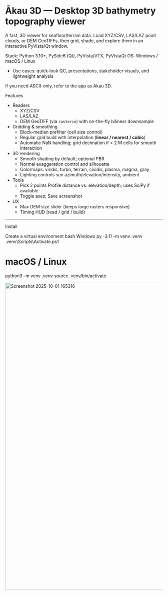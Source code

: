 # Ākau 3D — Desktop 3D bathymetry topography viewer

A fast,  3D viewer for seafloor/terrain data. Load XYZ/CSV, LAS/LAZ point clouds, or DEM GeoTIFFs, then grid, shade, and explore them in an interactive PyVista/Qt window.

 Stack: Python 3.10+, PySide6 (Qt), PyVista/VTX, PyVistaQt
  OS: Windows / macOS / Linux
- Use cases: quick‐look QC, presentations, stakeholder visuals, and lightweight analysis 

If you need ASCII-only, refer to the app as Akau 3D.



Features

- Readers
  - XYZ/CSV 
  - LAS/LAZ 
  - DEM GeoTIFF (via `rasterio`) with on-the-fly bilinear downsample
- Gridding & smoothing
  - Block-median prefilter (cell size control)
  - Regular grid build with interpolation (**linear / nearest / cubic**)
  - Automatic NaN handling; grid decimation if > 2 M cells for smooth interaction
- 3D rendering
  - Smooth shading by default; optional PBR 
  - Normal exaggeration control and silhouette 
  - Colormaps: viridis, turbo, terrain, cividis, plasma, magma, gray
  - Lighting controls sun azimuth/elevation/intensity, ambient
- Tools
  - Pick 2 points Profile distance vs. elevation/depth; uses SciPy if available
  - Toggle axes; Save screenshot
- UX
  - Max DEM size slider (keeps large rasters responsive)
  - Timing HUD (read / grid / build)


---

 Install

 Create a virtual environment
bash
 Windows 
py -3.11 -m venv .venv
.venv\Scripts\Activate.ps1

# macOS / Linux
python3 -m venv .venv
source .venv/bin/activate



<img width="1490" height="978" alt="Screenshot 2025-10-01 165316" src="https://github.com/user-attachments/assets/b3480657-a5c8-4619-9504-6f1a2eb6aa81" />






